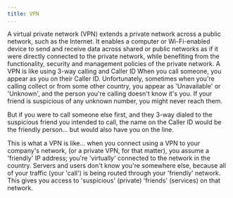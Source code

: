 ```yaml
---
title: VPN
...
```


<M4Definition source="Wikipedia" href="http://en.wikipedia.org/wiki/Virtual_private_network">
A virtual private network (VPN) extends a private network across a public
network, such as the Internet. It enables a computer or Wi-Fi-enabled device to
send and receive data across shared or public networks as if it were directly
connected to the private network, while benefiting from the functionality,
security and management policies of the private network.
</M4Definition>

<Metaphor id="caller-id" image="caller-id">
<M4Title>A VPN is like using 3-way calling and Caller ID</M4Title>
When you call someone, you appear as you on their Caller ID. Unfortunately,
sometimes when you're calling collect or from some other country, you appear as
'Unavailable' or 'Unknown', and the person you're calling doesn't know it's you.
If your friend is suspicious of any unknown number, you might never reach them.

But if you were to call someone else first, and they 3-way dialed to the
suspicious friend you intended to call, the name on the Caller ID would be the
friendly person... but would also have you on the line.

This is what a VPN is like... when you connect using a VPN to your company's
network, (or a private VPN, for that matter), you assume a 'friendly' IP
address; you're 'virtually' connected to the network in the country.  Servers
and users don't know you're somewhere else, because all of your traffic (your
'call') is being routed through your 'friendly' network.  This gives you
access to 'suspicious' (private) 'friends' (services) on that network.
<M4Author handle="clintandrewhall" href="http://www.github.com/clintandrewhall" />
</Metaphor>
